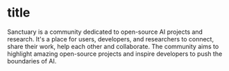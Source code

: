 # title
Sanctuary is a community dedicated to open-source AI projects and research. It's a place for users, developers, and researchers to connect, share their work, help each other and collaborate.  The community aims to highlight amazing open-source projects and inspire developers to push the boundaries of AI.
